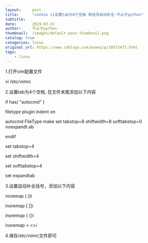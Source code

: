 ```yaml
---
layout:     post
title:      "centos vi设置tab为4个空格 和括号自动补全-不止于python"
subtitle:   
date:       2019-03-21
author:     不止于python
thumbnail:  /images/default-post-thumbnail.png
catalog: true
categories: linux
original_url: https://www.cnblogs.com/mswei/p/10572473.html
tags:
    - linux
---
```


1.打开vim配置文件

vi /etc/vimrc

2.设置tab为4个空格, 在文件末尾添加以下内容

if has( "autocmd" )

filetype plugin indent on

autocmd FileType make set tabstop=8 shiftwidth=8 softtabstop=0 noexpandt ab

endif

set tabstop=4

set shiftwidth=4

set softtabstop=4

set expandtab

3.设置自动补全括号，添加以下内容

noremap ( ()<ESC>i

inoremap [ []<ESC>i

inoremap { {}<ESC>i

inoremap < <><ESC>i

4.保存/etc/vimrc文件即可